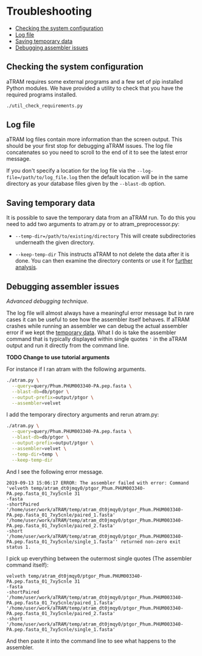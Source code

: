 # Troubleshooting

- [Checking the system configuration](#Checking-the-system-configuration)
- [Log file](#Log-file)
- [Saving temporary data](#Saving-temporary-data)
- [Debugging assembler issues](#Debugging-assembler-issues)

## Checking the system configuration

aTRAM requires some external programs and a few set of pip installed Python
modules. We have provided a utility to check that you have the required
programs installed.

```bash
./util_check_requirements.py
```

## Log file

aTRAM log files contain more information than the screen output. This should be
your first stop for debugging aTRAM issues. The log file concatenates so you
need to scroll to the end of it to see the latest error message.

If you don't specify a location for the log file via the
`--log-file=/path/to/log_file.log` then the default location will be in the
same directory as your database files given by the `--blast-db` option.

## Saving temporary data

It is possible to save the temporary data from an aTRAM run. To do this you
need to add two arguments to atram.py or to atram_preprocessor.py:

- `--temp-dir=/path/to/existing/directory`
This will create subdirectories underneath the given directory.

- `--keep-temp-dir`
This instructs aTRAM to not delete the data after it is done. You can then
examine the directory contents or use it for
[further analysis](#Debugging-assembler-issues).

## Debugging assembler issues

*Advanced debugging technique.*

The log file will almost always have a meaningful error message but in rare
cases it can be useful to see how the assembler itself behaves. If aTRAM
crashes while running an assembler we can debug the actual assembler error if
we kept the [temporary data](#Saving-temporary-data). What I do is take the
assembler command that is typically displayed within single quotes `'` in the
aTRAM output and run it directly from the command line.

**TODO Change to use tutorial arguments**

For instance if I ran atram with the following arguments.
```bash
./atram.py \
  --query=query/Phum.PHUM003340-PA.pep.fasta \
  --blast-db=db/ptgor \
  --output-prefix=output/ptgor \
  --assembler=velvet
```

I add the temporary directory arguments and rerun atram.py:
```bash
./atram.py \
  --query=query/Phum.PHUM003340-PA.pep.fasta \
  --blast-db=db/ptgor \
  --output-prefix=output/ptgor \
  --assembler=velvet \
  --temp-dir=temp \
  --keep-temp-dir
```

And I see the following error message.
```
2019-09-13 15:06:17 ERROR: The assembler failed with error: Command
'velveth temp/atram_dt0jmqy0/ptgor_Phum.PHUM003340-PA.pep.fasta_01_7xy5cnle 31
-fasta
-shortPaired '/home/user/work/aTRAM/temp/atram_dt0jmqy0/ptgor_Phum.PHUM003340-PA.pep.fasta_01_7xy5cnle/paired_1.fasta'
'/home/user/work/aTRAM/temp/atram_dt0jmqy0/ptgor_Phum.PHUM003340-PA.pep.fasta_01_7xy5cnle/paired_2.fasta'
-short '/home/user/work/aTRAM/temp/atram_dt0jmqy0/ptgor_Phum.PHUM003340-PA.pep.fasta_01_7xy5cnle/single_1.fasta'' returned non-zero exit status 1.
```

I pick up everything between the outermost single quotes
(The assembler command itself):
```
velveth temp/atram_dt0jmqy0/ptgor_Phum.PHUM003340-PA.pep.fasta_01_7xy5cnle 31
-fasta
-shortPaired '/home/user/work/aTRAM/temp/atram_dt0jmqy0/ptgor_Phum.PHUM003340-PA.pep.fasta_01_7xy5cnle/paired_1.fasta'
'/home/user/work/aTRAM/temp/atram_dt0jmqy0/ptgor_Phum.PHUM003340-PA.pep.fasta_01_7xy5cnle/paired_2.fasta'
-short '/home/user/work/aTRAM/temp/atram_dt0jmqy0/ptgor_Phum.PHUM003340-PA.pep.fasta_01_7xy5cnle/single_1.fasta'
```
And then paste it into the command line to see what happens to the assembler.
